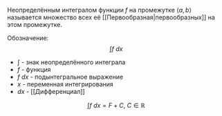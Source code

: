 Неопределённым интегралом функции $f$ на промежутке $\langle a, b \rangle$ называется множество всех её [[Первообразная|первообразных]] на этом промежутке.

Обозначение: $$\int f \ dx$$
- $\int$ - знак неопределённого интеграла
- $f$ - функция
- $f\ dx$ - подынтегральное выражение
- $x$ - переменная интегрирования
- $dx$ - [[Дифференциал]]


$$\int f \ dx = F + C, \ C \in \mathbb{R}$$

